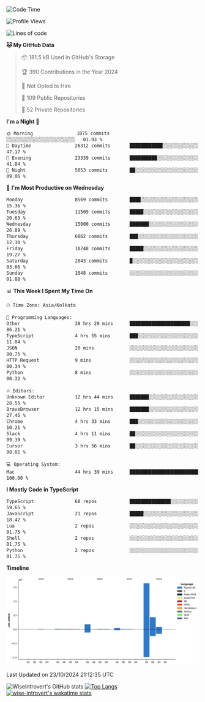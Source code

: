 <!--START_SECTION:waka-->
![Code Time](http://img.shields.io/badge/Code%20Time-1%2C725%20hrs%2011%20mins-blue)

![Profile Views](http://img.shields.io/badge/Profile%20Views-0-blue)

![Lines of code](https://img.shields.io/badge/From%20Hello%20World%20I%27ve%20Written-24.5%20million%20lines%20of%20code-blue)

**🐱 My GitHub Data** 

> 📦 181.5 kB Used in GitHub's Storage 
 > 
> 🏆 390 Contributions in the Year 2024
 > 
> 🚫 Not Opted to Hire
 > 
> 📜 109 Public Repositories 
 > 
> 🔑 52 Private Repositories 
 > 
**I'm a Night 🦉** 

```text
🌞 Morning                1075 commits        ░░░░░░░░░░░░░░░░░░░░░░░░░   01.93 % 
🌆 Daytime                26312 commits       ████████████░░░░░░░░░░░░░   47.17 % 
🌃 Evening                23339 commits       ██████████░░░░░░░░░░░░░░░   41.84 % 
🌙 Night                  5053 commits        ██░░░░░░░░░░░░░░░░░░░░░░░   09.06 % 
```
📅 **I'm Most Productive on Wednesday** 

```text
Monday                   8569 commits        ████░░░░░░░░░░░░░░░░░░░░░   15.36 % 
Tuesday                  11509 commits       █████░░░░░░░░░░░░░░░░░░░░   20.63 % 
Wednesday                15000 commits       ███████░░░░░░░░░░░░░░░░░░   26.89 % 
Thursday                 6862 commits        ███░░░░░░░░░░░░░░░░░░░░░░   12.30 % 
Friday                   10748 commits       █████░░░░░░░░░░░░░░░░░░░░   19.27 % 
Saturday                 2043 commits        █░░░░░░░░░░░░░░░░░░░░░░░░   03.66 % 
Sunday                   1048 commits        ░░░░░░░░░░░░░░░░░░░░░░░░░   01.88 % 
```


📊 **This Week I Spent My Time On** 

```text
🕑︎ Time Zone: Asia/Kolkata

💬 Programming Languages: 
Other                    38 hrs 29 mins      ██████████████████████░░░   86.21 % 
TypeScript               4 hrs 55 mins       ███░░░░░░░░░░░░░░░░░░░░░░   11.04 % 
JSON                     20 mins             ░░░░░░░░░░░░░░░░░░░░░░░░░   00.75 % 
HTTP Request             9 mins              ░░░░░░░░░░░░░░░░░░░░░░░░░   00.34 % 
Python                   8 mins              ░░░░░░░░░░░░░░░░░░░░░░░░░   00.32 % 

🔥 Editors: 
Unknown Editor           12 hrs 44 mins      ███████░░░░░░░░░░░░░░░░░░   28.55 % 
BraveBrowser             12 hrs 15 mins      ███████░░░░░░░░░░░░░░░░░░   27.45 % 
Chrome                   4 hrs 33 mins       ███░░░░░░░░░░░░░░░░░░░░░░   10.21 % 
Slack                    4 hrs 11 mins       ██░░░░░░░░░░░░░░░░░░░░░░░   09.39 % 
Cursor                   3 hrs 56 mins       ██░░░░░░░░░░░░░░░░░░░░░░░   08.81 % 

💻 Operating System: 
Mac                      44 hrs 39 mins      █████████████████████████   100.00 % 
```

**I Mostly Code in TypeScript** 

```text
TypeScript               68 repos            ███████████████░░░░░░░░░░   59.65 % 
JavaScript               21 repos            █████░░░░░░░░░░░░░░░░░░░░   18.42 % 
Lua                      2 repos             ░░░░░░░░░░░░░░░░░░░░░░░░░   01.75 % 
Shell                    2 repos             ░░░░░░░░░░░░░░░░░░░░░░░░░   01.75 % 
Python                   2 repos             ░░░░░░░░░░░░░░░░░░░░░░░░░   01.75 % 
```



**Timeline**

![Lines of Code chart](https://raw.githubusercontent.com/wise-introvert/wise-introvert/master/assets/bar_graph.png)


 Last Updated on 23/10/2024 21:12:35 UTC
<!--END_SECTION:waka-->

![WiseIntrovert's GitHub stats](https://github-readme-stats.vercel.app/api?username=wise-introvert&count_private=true&show_icons=true)
[![Top Langs](https://github-readme-stats.vercel.app/api/top-langs/?username=wise-introvert&langs_count=10)](https://github.com/anuraghazra/github-readme-stats)
[![wise-introvert's wakatime stats](https://github-readme-stats.vercel.app/api/wakatime?username=wiseintrovert)](https://github.com/anuraghazra/github-readme-stats)
